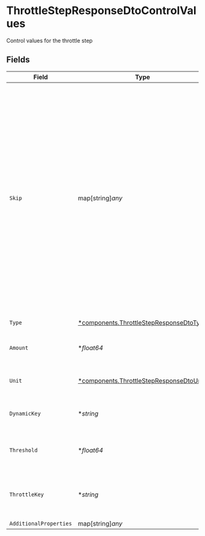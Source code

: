 # ThrottleStepResponseDtoControlValues

Control values for the throttle step


## Fields

| Field                                                                                                                                                                                                        | Type                                                                                                                                                                                                         | Required                                                                                                                                                                                                     | Description                                                                                                                                                                                                  | Example                                                                                                                                                                                                      |
| ------------------------------------------------------------------------------------------------------------------------------------------------------------------------------------------------------------ | ------------------------------------------------------------------------------------------------------------------------------------------------------------------------------------------------------------ | ------------------------------------------------------------------------------------------------------------------------------------------------------------------------------------------------------------ | ------------------------------------------------------------------------------------------------------------------------------------------------------------------------------------------------------------ | ------------------------------------------------------------------------------------------------------------------------------------------------------------------------------------------------------------ |
| `Skip`                                                                                                                                                                                                       | map[string]*any*                                                                                                                                                                                             | :heavy_minus_sign:                                                                                                                                                                                           | JSONLogic filter conditions for conditionally skipping the step execution. Supports complex logical operations with AND, OR, and comparison operators. See https://jsonlogic.com/ for full typing reference. | {<br/>"and": [<br/>{<br/>"==": [<br/>{<br/>"var": "payload.tier"<br/>},<br/>"pro"<br/>]<br/>},<br/>{<br/>"==": [<br/>{<br/>"var": "subscriber.data.role"<br/>},<br/>"admin"<br/>]<br/>},<br/>{<br/>"\u003e": [<br/>{<br/>"var": "payload.amount"<br/>},<br/>"4"<br/>]<br/>}<br/>]<br/>} |
| `Type`                                                                                                                                                                                                       | [*components.ThrottleStepResponseDtoType](../../models/components/throttlestepresponsedtotype.md)                                                                                                            | :heavy_minus_sign:                                                                                                                                                                                           | The type of throttle window.                                                                                                                                                                                 |                                                                                                                                                                                                              |
| `Amount`                                                                                                                                                                                                     | **float64*                                                                                                                                                                                                   | :heavy_minus_sign:                                                                                                                                                                                           | The amount of time for the throttle window (required for fixed type).                                                                                                                                        |                                                                                                                                                                                                              |
| `Unit`                                                                                                                                                                                                       | [*components.ThrottleStepResponseDtoUnit](../../models/components/throttlestepresponsedtounit.md)                                                                                                            | :heavy_minus_sign:                                                                                                                                                                                           | The unit of time for the throttle window (required for fixed type).                                                                                                                                          |                                                                                                                                                                                                              |
| `DynamicKey`                                                                                                                                                                                                 | **string*                                                                                                                                                                                                    | :heavy_minus_sign:                                                                                                                                                                                           | Key path to retrieve dynamic window value (required for dynamic type).                                                                                                                                       | payload.timestamp                                                                                                                                                                                            |
| `Threshold`                                                                                                                                                                                                  | **float64*                                                                                                                                                                                                   | :heavy_minus_sign:                                                                                                                                                                                           | The maximum number of executions allowed within the window. Defaults to 1.                                                                                                                                   |                                                                                                                                                                                                              |
| `ThrottleKey`                                                                                                                                                                                                | **string*                                                                                                                                                                                                    | :heavy_minus_sign:                                                                                                                                                                                           | Optional key for grouping throttle rules. If not provided, defaults to workflow and subscriber combination.                                                                                                  |                                                                                                                                                                                                              |
| `AdditionalProperties`                                                                                                                                                                                       | map[string]*any*                                                                                                                                                                                             | :heavy_minus_sign:                                                                                                                                                                                           | N/A                                                                                                                                                                                                          |                                                                                                                                                                                                              |